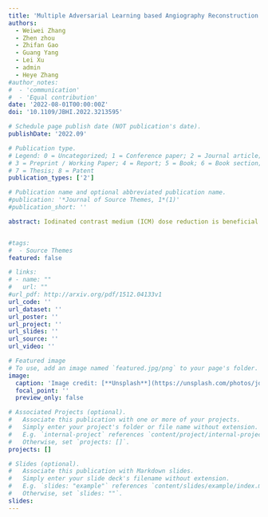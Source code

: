 ```yaml
---
title: 'Multiple Adversarial Learning based Angiography Reconstruction for Ultra-low-dose Contrast Medium CT'
authors:
  - Weiwei Zhang
  - Zhen zhou
  - Zhifan Gao
  - Guang Yang
  - Lei Xu
  - admin
  - Heye Zhang 
#author_notes:
#  - 'communication'
#  - 'Equal contribution'
date: '2022-08-01T00:00:00Z'
doi: '10.1109/JBHI.2022.3213595'

# Schedule page publish date (NOT publication's date).
publishDate: '2022.09'

# Publication type.
# Legend: 0 = Uncategorized; 1 = Conference paper; 2 = Journal article;
# 3 = Preprint / Working Paper; 4 = Report; 5 = Book; 6 = Book section;
# 7 = Thesis; 8 = Patent
publication_types: ['2']

# Publication name and optional abbreviated publication name.
#publication: '*Journal of Source Themes, 1*(1)'
#publication_short: ''

abstract: Iodinated contrast medium (ICM) dose reduction is beneficial for decreasing potential health risk to renal-insufficiency patients in CT scanning. Due to the lowintensity vessel in ultra-low-dose-ICM CT angiography, it cannot provide clinical diagnosis of vascular diseases. Angiography reconstruction for ultra-low-dose-ICM CT can enhance vascular intensity for directly vascular diseases diagnosis. However, the angiography reconstruction is challenging since patient individual differences and vascular disease diversity. In this paper, we propose a Multiple Adversarial Learning based Angiography Reconstruction (i.e., MALAR) framework to enhance vascular intensity. Specifically, a bilateral learning mechanism is developed for mapping a relationship between source and target domains rather than the image-to-image mapping. Then, a dual correlation constraint is introduced to characterize both distribution uniformity from across-domain features and sample inconsistency with domain simultaneously. Finally, an adaptive fusion module by combining multiscale information and long-range interactive dependency is explored to alleviate the interference of high-noise metal. Experiments are performed on CT sequences with different ICM doses. Quantitative results based on multiple metrics demonstrate the effectiveness of our MALAR on angiography reconstruction. Qualitative assessments by radiographers confirm the potential of our MALAR for the clinical diagnosis of vascular diseases. The code and model are available at https://github.com/HIC-SYSU/MALAR.


#tags:
#  - Source Themes
featured: false

# links:
# - name: ""
#   url: ""
#url_pdf: http://arxiv.org/pdf/1512.04133v1
url_code: ''
url_dataset: ''
url_poster: ''
url_project: ''
url_slides: ''
url_source: ''
url_video: ''

# Featured image
# To use, add an image named `featured.jpg/png` to your page's folder.
image:
  caption: 'Image credit: [**Unsplash**](https://unsplash.com/photos/jdD8gXaTZsc)'
  focal_point: ''
  preview_only: false

# Associated Projects (optional).
#   Associate this publication with one or more of your projects.
#   Simply enter your project's folder or file name without extension.
#   E.g. `internal-project` references `content/project/internal-project/index.md`.
#   Otherwise, set `projects: []`.
projects: []

# Slides (optional).
#   Associate this publication with Markdown slides.
#   Simply enter your slide deck's filename without extension.
#   E.g. `slides: "example"` references `content/slides/example/index.md`.
#   Otherwise, set `slides: ""`.
slides:
---
```


